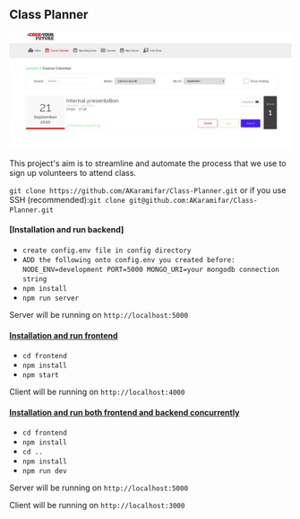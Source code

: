 ## Class Planner

![Sample Preview For Class Planner Project](./frontend/src/images/github-image.jpg)



This project's aim is to streamline and automate the process that we use to sign up  volunteers to attend class.


`git clone https://github.com/AKaramifar/Class-Planner.git` or if you use SSH (recommended):`git clone git@github.com:AKaramifar/Class-Planner.git`


#### [Installation and run backend]

- `create config.env file in config directory`
-  `ADD the following onto config.env you created before:
NODE_ENV=development
PORT=5000
MONGO_URI=your mongodb connection string` 
- `npm install`
- `npm run server`
 
 Server will be running on `http://localhost:5000`


#### [Installation and run frontend](./frontend/README.md)

- `cd frontend`
- `npm install`
- `npm start`

Client will be running on `http://localhost:4000`


#### [Installation and run both frontend and backend concurrently](./README.md)

- `cd frontend`
- `npm install`
- `cd ..` 
- `npm install`
- `npm run dev`

Server will be running on `http://localhost:5000`

Client will be running on `http://localhost:3000`



